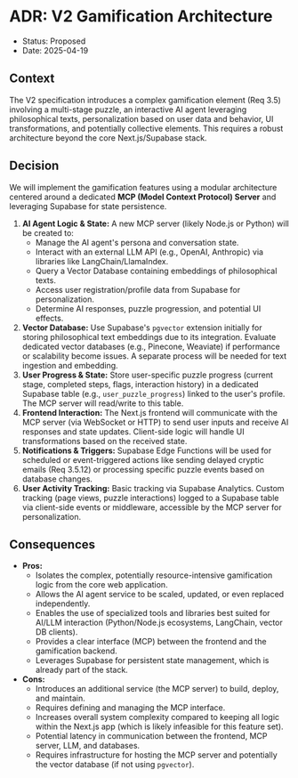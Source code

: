 # ADR: V2 Gamification Architecture

* Status: Proposed
* Date: 2025-04-19

## Context

The V2 specification introduces a complex gamification element (Req 3.5) involving a multi-stage puzzle, an interactive AI agent leveraging philosophical texts, personalization based on user data and behavior, UI transformations, and potentially collective elements. This requires a robust architecture beyond the core Next.js/Supabase stack.

## Decision

We will implement the gamification features using a modular architecture centered around a dedicated **MCP (Model Context Protocol) Server** and leveraging Supabase for state persistence.
1.  **AI Agent Logic & State:** A new MCP server (likely Node.js or Python) will be created to:
    *   Manage the AI agent's persona and conversation state.
    *   Interact with an external LLM API (e.g., OpenAI, Anthropic) via libraries like LangChain/LlamaIndex.
    *   Query a Vector Database containing embeddings of philosophical texts.
    *   Access user registration/profile data from Supabase for personalization.
    *   Determine AI responses, puzzle progression, and potential UI effects.
2.  **Vector Database:** Use Supabase's `pgvector` extension initially for storing philosophical text embeddings due to its integration. Evaluate dedicated vector databases (e.g., Pinecone, Weaviate) if performance or scalability become issues. A separate process will be needed for text ingestion and embedding.
3.  **User Progress & State:** Store user-specific puzzle progress (current stage, completed steps, flags, interaction history) in a dedicated Supabase table (e.g., `user_puzzle_progress`) linked to the user's profile. The MCP server will read/write to this table.
4.  **Frontend Interaction:** The Next.js frontend will communicate with the MCP server (via WebSocket or HTTP) to send user inputs and receive AI responses and state updates. Client-side logic will handle UI transformations based on the received state.
5.  **Notifications & Triggers:** Supabase Edge Functions will be used for scheduled or event-triggered actions like sending delayed cryptic emails (Req 3.5.12) or processing specific puzzle events based on database changes.
6.  **User Activity Tracking:** Basic tracking via Supabase Analytics. Custom tracking (page views, puzzle interactions) logged to a Supabase table via client-side events or middleware, accessible by the MCP server for personalization.

## Consequences

*   **Pros:**
    *   Isolates the complex, potentially resource-intensive gamification logic from the core web application.
    *   Allows the AI agent service to be scaled, updated, or even replaced independently.
    *   Enables the use of specialized tools and libraries best suited for AI/LLM interaction (Python/Node.js ecosystems, LangChain, vector DB clients).
    *   Provides a clear interface (MCP) between the frontend and the gamification backend.
    *   Leverages Supabase for persistent state management, which is already part of the stack.
*   **Cons:**
    *   Introduces an additional service (the MCP server) to build, deploy, and maintain.
    *   Requires defining and managing the MCP interface.
    *   Increases overall system complexity compared to keeping all logic within the Next.js app (which is likely infeasible for this feature set).
    *   Potential latency in communication between the frontend, MCP server, LLM, and databases.
    *   Requires infrastructure for hosting the MCP server and potentially the vector database (if not using `pgvector`).